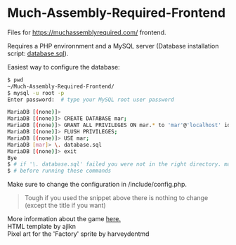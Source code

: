 # Much-Assembly-Required-Frontend
Files for https://muchassemblyrequired.com/ frontend.

Requires a PHP environnment and a MySQL server (Database installation script: [database.sql](https://github.com/simon987/Much-Assembly-Required-Frontend/blob/master/database.sql)).

Easiest way to configure the database:
```bash
$ pwd
~/Much-Assembly-Required-Frontend/
$ mysql -u root -p
Enter password:  # type your MySQL root user password

MariaDB [(none)]>
MariaDB [(none)]> CREATE DATABASE mar;
MariaDB [(none)]> GRANT ALL PRIVILEGES ON mar.* to 'mar'@'localhost' identified by 'mar';
MariaDB [(none)]> FLUSH PRIVILEGES;
MariaDB [(none)]> USE mar;
MariaDB [mar]> \. database.sql
MariaDB [(none)]> exit
Bye
$ # if '\. database.sql' failed you were not in the right directory. make sure you are in the repo root directory
$ # before running these commands
```
Make sure to change the configuration in /include/config.php.    
> Tough if you used the snippet above there is nothing to change (except the title if you want)

More information about the game [here.](https://github.com/simon987/Much-Assembly-Required)   
HTML template by ajlkn  
Pixel art for the 'Factory' sprite by harveydentmd   
